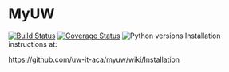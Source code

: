 # MyUW

[![Build Status](https://github.com/uw-it-aca/myuw/workflows/Build%2C%20Test%20and%20Deploy/badge.svg?branch=main)](https://github.com/uw-it-aca/myuw/actions)
[![Coverage Status](https://coveralls.io/repos/github/uw-it-aca/myuw/badge.svg?branch=main)](https://coveralls.io/github/uw-it-aca/myuw?branch=main)
![Python versions](https://img.shields.io/badge/python-3.10-blue.svg)
Installation instructions at:

https://github.com/uw-it-aca/myuw/wiki/Installation
